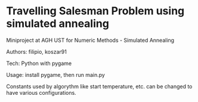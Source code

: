# Travelling Salesman Problem using simulated annealing
Miniproject at AGH UST for Numeric Methods - Simulated Annealing

Authors: filipio, koszar91

Tech: Python with pygame

Usage: install pygame, then run main.py

Constants used by algorythm like start temperature, etc. can be changed to have various configurations.
